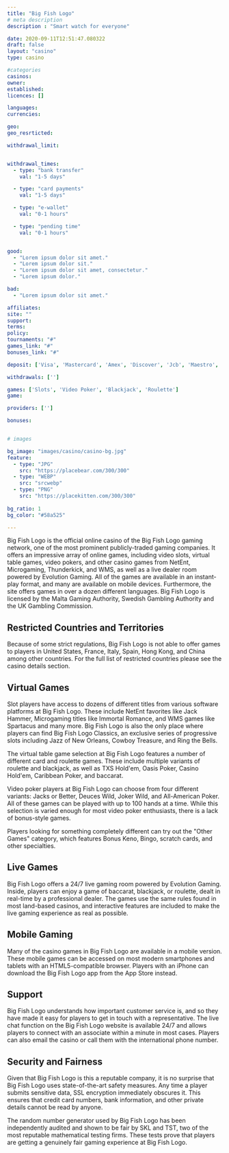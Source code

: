 ```yaml
---
title: "Big Fish Logo"
# meta description
description : "Smart watch for everyone"

date: 2020-09-11T12:51:47.080322
draft: false
layout: "casino" 
type: casino

#categories
casinos: 
owner: 
established: 
licences: []

languages: 
currencies: 

geo: 
geo_resrticted: 

withdrawal_limit:


withdrawal_times:
  - type: "bank transfer"
    val: "1-5 days"

  - type: "card payments"
    val: "1-5 days"

  - type: "e-wallet"
    val: "0-1 hours"

  - type: "pending time"
    val: "0-1 hours"


good:
  - "Lorem ipsum dolor sit amet."
  - "Lorem ipsum dolor sit."
  - "Lorem ipsum dolor sit amet, consectetur."
  - "Lorem ipsum dolor."

bad:
  - "Lorem ipsum dolor sit amet."

affiliates: 
site: ""
support: 
terms:
policy:
tournaments: "#"
games_link: "#"
bonuses_link: "#"

deposit: ['Visa', 'Mastercard', 'Amex', 'Discover', 'Jcb', 'Maestro', 'Sepa', 'Bitcoin']

withdrawals: ['']

games: ['Slots', 'Video Poker', 'Blackjack', 'Roulette']
game:

providers: ['']

bonuses:


# images

bg_image: "images/casino/casino-bg.jpg"  
feature:
  - type: "JPG" 
    src: "https://placebear.com/300/300"
  - type: "WEBP"
    src: "srcwebp"
  - type: "PNG"
    src: "https://placekitten.com/300/300"  
 
bg_ratio: 1 
bg_color: "#58a525"  

---
```


Big Fish Logo is the official online casino of the Big Fish Logo gaming network, one of the most prominent publicly-traded gaming companies. It offers an impressive array of online games, including video slots, virtual table games, video pokers, and other casino games from NetEnt, Microgaming, Thunderkick, and WMS, as well as a live dealer room powered by Evolution Gaming. All of the games are available in an instant-play format, and many are available on mobile devices. Furthermore, the site offers games in over a dozen different languages. Big Fish Logo is licensed by the Malta Gaming Authority, Swedish Gambling Authority and the UK Gambling Commission.

## Restricted Countries and Territories
Because of some strict regulations, Big Fish Logo is not able to offer games to players in United States, France, Italy, Spain, Hong Kong, and China among other countries. For the full list of restricted countries please see the casino details section.

## Virtual Games
Slot players have access to dozens of different titles from various software platforms at Big Fish Logo. These include NetEnt favorites like Jack Hammer, Microgaming titles like Immortal Romance, and WMS games like Spartacus and many more. Big Fish Logo is also the only place where players can find Big Fish Logo Classics, an exclusive series of progressive slots including Jazz of New Orleans, Cowboy Treasure, and Ring the Bells.

The virtual table game selection at Big Fish Logo features a number of different card and roulette games. These include multiple variants of roulette and blackjack, as well as TXS Hold'em, Oasis Poker, Casino Hold'em, Caribbean Poker, and baccarat.

Video poker players at Big Fish Logo can choose from four different variants: Jacks or Better, Deuces Wild, Joker Wild, and All-American Poker. All of these games can be played with up to 100 hands at a time. While this selection is varied enough for most video poker enthusiasts, there is a lack of bonus-style games.

Players looking for something completely different can try out the "Other Games" category, which features Bonus Keno, Bingo, scratch cards, and other specialties.

## Live Games
Big Fish Logo offers a 24/7 live gaming room powered by Evolution Gaming. Inside, players can enjoy a game of baccarat, blackjack, or roulette, dealt in real-time by a professional dealer. The games use the same rules found in most land-based casinos, and interactive features are included to make the live gaming experience as real as possible.

## Mobile Gaming
Many of the casino games in Big Fish Logo are available in a mobile version. These mobile games can be accessed on most modern smartphones and tablets with an HTML5-compatible browser. Players with an iPhone can download the Big Fish Logo app from the App Store instead.

## Support
Big Fish Logo understands how important customer service is, and so they have made it easy for players to get in touch with a representative. The live chat function on the Big Fish Logo website is available 24/7 and allows players to connect with an associate within a minute in most cases. Players can also email the casino or call them with the international phone number.

## Security and Fairness
Given that Big Fish Logo is this a reputable company, it is no surprise that Big Fish Logo uses state-of-the-art safety measures. Any time a player submits sensitive data, SSL encryption immediately obscures it. This ensures that credit card numbers, bank information, and other private details cannot be read by anyone.

The random number generator used by Big Fish Logo has been independently audited and shown to be fair by SKL and TST, two of the most reputable mathematical testing firms. These tests prove that players are getting a genuinely fair gaming experience at Big Fish Logo.